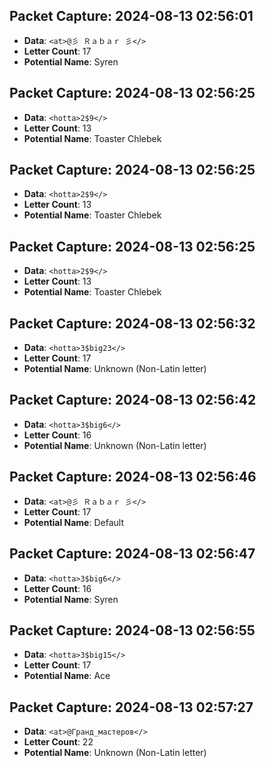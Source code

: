 ## Packet Capture: 2024-08-13 02:56:01

- **Data**: `<at>@彡 Ｒａｂａｒ 彡</>`
- **Letter Count**: 17
- **Potential Name**: Syren

## Packet Capture: 2024-08-13 02:56:25

- **Data**: `<hotta>2$9</>`
- **Letter Count**: 13
- **Potential Name**: Toaster Chlebek

## Packet Capture: 2024-08-13 02:56:25

- **Data**: `<hotta>2$9</>`
- **Letter Count**: 13
- **Potential Name**: Toaster Chlebek

## Packet Capture: 2024-08-13 02:56:25

- **Data**: `<hotta>2$9</>`
- **Letter Count**: 13
- **Potential Name**: Toaster Chlebek

## Packet Capture: 2024-08-13 02:56:32

- **Data**: `<hotta>3$big23</>`
- **Letter Count**: 17
- **Potential Name**: Unknown (Non-Latin letter)

## Packet Capture: 2024-08-13 02:56:42

- **Data**: `<hotta>3$big6</>`
- **Letter Count**: 16
- **Potential Name**: Unknown (Non-Latin letter)

## Packet Capture: 2024-08-13 02:56:46

- **Data**: `<at>@彡 Ｒａｂａｒ 彡</>`
- **Letter Count**: 17
- **Potential Name**: Default

## Packet Capture: 2024-08-13 02:56:47

- **Data**: `<hotta>3$big6</>`
- **Letter Count**: 16
- **Potential Name**: Syren

## Packet Capture: 2024-08-13 02:56:55

- **Data**: `<hotta>3$big15</>`
- **Letter Count**: 17
- **Potential Name**: Ace

## Packet Capture: 2024-08-13 02:57:27

- **Data**: `<at>@Гранд_мастеров</>`
- **Letter Count**: 22
- **Potential Name**: Unknown (Non-Latin letter)

